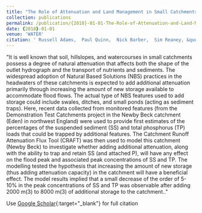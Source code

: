 ```yaml
---
title: "The Role of Attenuation and Land Management in Small Catchments to Remove Sediment and Phosphorus: A Modelling Study of Mitigation Options and Impacts"
collection: publications
permalink: /publication/{2018}-01-01-The-Role-of-Attenuation-and-Land-Management-in-Small-Catchments-to-Remove-Sediment-and-Phosphorus-A-Modelling-Study-of-Mitigation-Options-and-Impacts
date: {2018}-01-01
venue: 'WATER'
citation: ' Russell Adams,  Paul Quinn,  Nick Barber,  Sim Reaney, &quot;The Role of Attenuation and Land Management in Small Catchments to Remove Sediment and Phosphorus: A Modelling Study of Mitigation Options and Impacts.&quot; WATER, {2018}.'
---
```

"It is well known that soil, hillslopes, and watercourses in small catchments possess a degree of natural attenuation that affects both the shape of the outlet hydrograph and the transport of nutrients and sediments. The widespread adoption of Natural Based Solutions (NBS) practices in the headwaters of these catchments is expected to add additional attenuation primarily through increasing the amount of new storage available to accommodate flood flows. The actual type of NBS features used to add storage could include swales, ditches, and small ponds (acting as sediment traps). Here, recent data collected from monitored features (from the Demonstration Test Catchments project in the Newby Beck catchment (Eden) in northwest England) were used to provide first estimates of the percentages of the suspended sediment (SS) and total phosphorus (TP) loads that could be trapped by additional features. The Catchment Runoff Attenuation Flux Tool (CRAFT) was then used to model this catchment (Newby Beck) to investigate whether adding additional attenuation, along with the ability to trap and retain SS (and attached P), will have any effect on the flood peak and associated peak concentrations of SS and TP. The modelling tested the hypothesis that increasing the amount of new storage (thus adding attenuation capacity) in the catchment will have a beneficial effect. The model results implied that a small decrease of the order of 5-10% in the peak concentrations of SS and TP was observable after adding 2000 m(3) to 8000 m(3) of additional storage to the catchment.."

Use [Google Scholar](https://scholar.google.com/scholar?q=The+Role+of+Attenuation+and+Land+Management+in+Small+Catchments+to+Remove+Sediment+and+Phosphorus:+A+Modelling+Study+of+Mitigation+Options+and+Impacts){:target="_blank"} for full citation